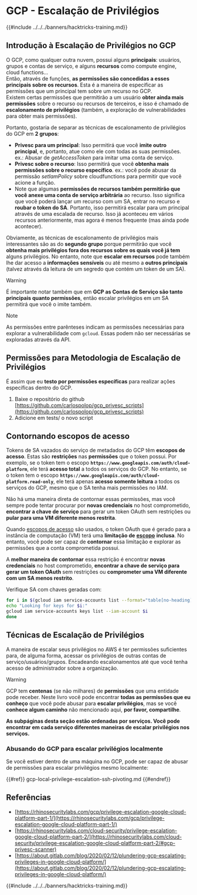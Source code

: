 # GCP - Escalação de Privilégios

{{#include ../../../banners/hacktricks-training.md}}

## Introdução à Escalação de Privilégios no GCP <a href="#introducao-a-escalacao-de-privilegios-no-gcp" id="introducao-a-escalacao-de-privilegios-no-gcp"></a>

O GCP, como qualquer outra nuvem, possui alguns **principais**: usuários, grupos e contas de serviço, e alguns **recursos** como compute engine, cloud functions…\
Então, através de funções, **as permissões são concedidas a esses principais sobre os recursos**. Esta é a maneira de especificar as permissões que um principal tem sobre um recurso no GCP.\
Existem certas permissões que permitirão a um usuário **obter ainda mais permissões** sobre o recurso ou recursos de terceiros, e isso é chamado de **escalonamento de privilégios** (também, a exploração de vulnerabilidades para obter mais permissões).

Portanto, gostaria de separar as técnicas de escalonamento de privilégios do GCP em **2 grupos**:

- **Privesc para um principal**: Isso permitirá que você **imite outro principal**, e, portanto, atue como ele com todas as suas permissões. ex.: Abusar de _getAccessToken_ para imitar uma conta de serviço.
- **Privesc sobre o recurso**: Isso permitirá que você **obtenha mais permissões sobre o recurso específico**. ex.: você pode abusar da permissão _setIamPolicy_ sobre cloudfunctions para permitir que você acione a função.
- Note que algumas **permissões de recursos também permitirão que você anexe uma conta de serviço arbitrária** ao recurso. Isso significa que você poderá lançar um recurso com um SA, entrar no recurso e **roubar o token do SA**. Portanto, isso permitirá escalar para um principal através de uma escalada de recurso. Isso já aconteceu em vários recursos anteriormente, mas agora é menos frequente (mas ainda pode acontecer).

Obviamente, as técnicas de escalonamento de privilégios mais interessantes são as do **segundo grupo** porque permitirão que você **obtenha mais privilégios fora dos recursos sobre os quais você já tem** alguns privilégios. No entanto, note que **escalar em recursos** pode também lhe dar acesso a **informações sensíveis** ou até mesmo a **outros principais** (talvez através da leitura de um segredo que contém um token de um SA).

> [!WARNING]
> É importante notar também que em **GCP as Contas de Serviço são tanto principais quanto permissões**, então escalar privilégios em um SA permitirá que você o imite também.

> [!NOTE]
> As permissões entre parênteses indicam as permissões necessárias para explorar a vulnerabilidade com `gcloud`. Essas podem não ser necessárias se exploradas através da API.

## Permissões para Metodologia de Escalação de Privilégios

É assim que eu **testo por permissões específicas** para realizar ações específicas dentro do GCP.

1. Baixe o repositório do github [https://github.com/carlospolop/gcp_privesc_scripts](https://github.com/carlospolop/gcp_privesc_scripts)
2. Adicione em tests/ o novo script

## Contornando escopos de acesso <a href="#contornando-escopos-de-acesso" id="contornando-escopos-de-acesso"></a>

Tokens de SA vazados do serviço de metadados do GCP têm **escopos de acesso**. Estas são **restrições** nas **permissões** que o token possui. Por exemplo, se o token tem o escopo **`https://www.googleapis.com/auth/cloud-platform`**, ele terá **acesso total** a todos os serviços do GCP. No entanto, se o token tem o escopo **`https://www.googleapis.com/auth/cloud-platform.read-only`**, ele terá apenas **acesso somente leitura** a todos os serviços do GCP, mesmo que o SA tenha mais permissões no IAM.

Não há uma maneira direta de contornar essas permissões, mas você sempre pode tentar procurar por **novas credenciais** no host comprometido, **encontrar a chave de serviço** para gerar um token OAuth sem restrições ou **pular para uma VM diferente menos restrita**.

Quando [escopos de acesso](https://cloud.google.com/compute/docs/access/service-accounts#accesscopesiam) são usados, o token OAuth que é gerado para a instância de computação (VM) terá uma **limitação de** [**escopo**](https://oauth.net/2/scope/) **inclusa**. No entanto, você pode ser capaz de **contornar** essa limitação e explorar as permissões que a conta comprometida possui.

A **melhor maneira de contornar** essa restrição é encontrar **novas credenciais** no host comprometido, **encontrar a chave de serviço para gerar um token OAuth** sem restrições ou **comprometer uma VM diferente com um SA menos restrito**.

Verifique SA com chaves geradas com:
```bash
for i in $(gcloud iam service-accounts list --format="table[no-heading](email)"); do
echo "Looking for keys for $i:"
gcloud iam service-accounts keys list --iam-account $i
done
```
## Técnicas de Escalação de Privilégios

A maneira de escalar seus privilégios no AWS é ter permissões suficientes para, de alguma forma, acessar os privilégios de outras contas de serviço/usuários/grupos. Encadeando escalonamentos até que você tenha acesso de administrador sobre a organização.

> [!WARNING]
> GCP tem **centenas** (se não milhares) de **permissões** que uma entidade pode receber. Neste livro você pode encontrar **todas as permissões que eu conheço** que você pode abusar para **escalar privilégios**, mas se você **conhece algum caminho** não mencionado aqui, **por favor, compartilhe**.

**As subpáginas desta seção estão ordenadas por serviços. Você pode encontrar em cada serviço diferentes maneiras de escalar privilégios nos serviços.**

### Abusando do GCP para escalar privilégios localmente

Se você estiver dentro de uma máquina no GCP, pode ser capaz de abusar de permissões para escalar privilégios mesmo localmente:

{{#ref}}
gcp-local-privilege-escalation-ssh-pivoting.md
{{#endref}}

## Referências

- [https://rhinosecuritylabs.com/gcp/privilege-escalation-google-cloud-platform-part-1/](https://rhinosecuritylabs.com/gcp/privilege-escalation-google-cloud-platform-part-1/)
- [https://rhinosecuritylabs.com/cloud-security/privilege-escalation-google-cloud-platform-part-2/](https://rhinosecuritylabs.com/cloud-security/privilege-escalation-google-cloud-platform-part-2/#gcp-privesc-scanner)
- [https://about.gitlab.com/blog/2020/02/12/plundering-gcp-escalating-privileges-in-google-cloud-platform/](https://about.gitlab.com/blog/2020/02/12/plundering-gcp-escalating-privileges-in-google-cloud-platform/)

{{#include ../../../banners/hacktricks-training.md}}
